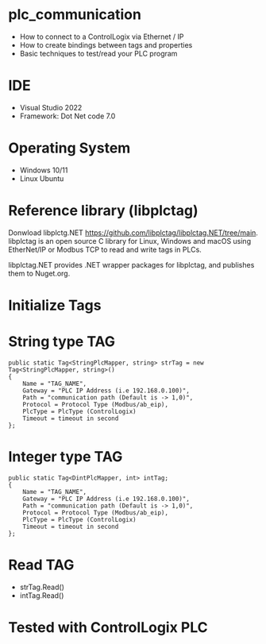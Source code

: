 # plc_communication
- How to connect to a ControlLogix via Ethernet / IP
- How to create bindings between tags and properties
- Basic techniques to test/read your PLC program

# IDE
- Visual Studio 2022
- Framework: Dot Net code 7.0

# Operating System
-  Windows 10/11
-  Linux Ubuntu

# Reference library (libplctag)
  Donwload libplctg.NET https://github.com/libplctag/libplctag.NET/tree/main.
  libplctag is an open source C library for Linux, Windows and macOS using EtherNet/IP or Modbus TCP to read and write tags in PLCs.

  libplctag.NET provides .NET wrapper packages for libplctag, and publishes them to Nuget.org.

# Initialize Tags
  # String type TAG
    public static Tag<StringPlcMapper, string> strTag = new Tag<StringPlcMapper, string>()
    {
        Name = "TAG_NAME",
        Gateway = "PLC IP Address (i.e 192.168.0.100)",
        Path = "communication path (Default is -> 1,0)",
        Protocol = Protocol Type (Modbus/ab_eip),
        PlcType = PlcType (ControlLogix)
        Timeout = timeout in second
    };
  # Integer type TAG
    public static Tag<DintPlcMapper, int> intTag;
    {
        Name = "TAG_NAME",
        Gateway = "PLC IP Address (i.e 192.168.0.100)",
        Path = "communication path (Default is -> 1,0)",
        Protocol = Protocol Type (Modbus/ab_eip),
        PlcType = PlcType (ControlLogix)
        Timeout = timeout in second
    };

  # Read TAG
  - strTag.Read()
  - intTag.Read()

  # Tested with ControlLogix PLC
  
  
